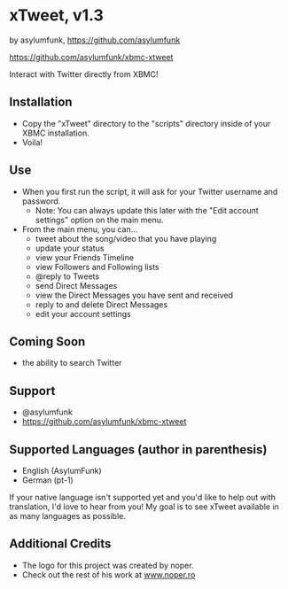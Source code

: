 xTweet, v1.3
=================================================

by asylumfunk, https://github.com/asylumfunk

https://github.com/asylumfunk/xbmc-xtweet

Interact with Twitter directly from XBMC!

Installation
------------
- Copy the "xTweet\" directory to the "scripts\" directory
inside of your XBMC installation.
- Voila!

Use
---
- When you first run the script, it will ask for your
Twitter username and password.
	- Note: You can always update this later with the
	"Edit account settings" option on the main menu.
- From the main menu, you can...
	- tweet about the song/video that you have playing
	- update your status
	- view your Friends Timeline
	- view Followers and Following lists
	- @reply to Tweets
	- send Direct Messages
	- view the Direct Messages you have sent and received
	- reply to and delete Direct Messages
	- edit your account settings

Coming Soon
-----------
- the ability to search Twitter

Support
-------
- @asylumfunk
- https://github.com/asylumfunk/xbmc-xtweet

Supported Languages (author in parenthesis)
-------------------------------------------
- English (AsylumFunk)
- German (pt-1)

If your native language isn't supported yet and you'd like to help out
with translation, I'd love to hear from you! My goal is to see xTweet
available in as many languages as possible.

Additional Credits
------------------
- The logo for this project was created by noper.
- Check out the rest of his work at www.noper.ro
